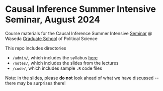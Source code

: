 # Causal Inference Summer Intensive Seminar, August 2024
Course materials for the Causal Inference Summer Intensive [Seminar](https://www.waseda.jp/fpse/gsps/news-en/2024/07/08/16713/) @ Waseda [Graduate School](https://www.waseda.jp/fpse/gsps/en/) of Political Science

This repo includes directories

* `/admin/`, which includes the syllabus [here](https://github.com/ryantmoore/causal-summer-waseda/blob/main/admin/syllabus.pdf)
* `/notes/`, which includes the slides from the lectures 
* `/code/`, which includes sample `.R` code files

Note: in the slides, please **do not** look ahead of what we have discussed -- there may be surprises there!
